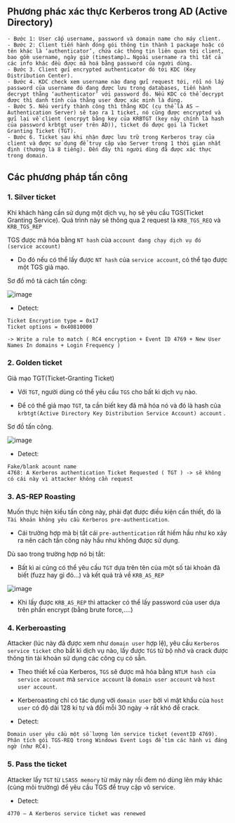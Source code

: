 ## Phương phác xác thực Kerberos trong AD (Active Directory)
```
- Bước 1: User cấp username, password và domain name cho máy client.
- Bước 2: Client tiến hành đóng gói thông tin thành 1 package hoặc có tên khác là ‘authenticator’, chứa các thông tin liên quan tới client, bao gồm username, ngày giờ (timestamp)… Ngoài username ra thì tất cả các info khác đều được mã hoá bằng password của người dùng.
- Bước 3. Client gửi encrypted authenticator đó tới KDC (Key Distribution Center).
- Bước 4. KDC check xem username nào đang gửi request tới, rồi nó lấy password của username đó đang được lưu trong databases, tiến hành decrypt thằng ‘authenticator’ với password đó. Nếu KDC có thể decrypt được thì danh tính của thằng user được xác minh là đúng.
- Bước 5. Nếu verify thành công thì thằng KDC (cụ thể là AS – Authentication Server) sẽ tạo ra 1 ticket, nó cũng được encrypted và gửi lại về client (encrpyt bằng key của KRBTGT (key này chính là hash của password krbtgt user trên AD)), ticket đó được gọi là Ticket Granting Ticket (TGT).
- Bước 6. Ticket sau khi nhận được lưu trữ trong Kerberos tray của client và được sử dụng để truy cập vào Server trong 1 thời gian nhất định (thường là 8 tiếng). Đến đây thì người dùng đã được xác thực trong domain.
```


## Các phương pháp tấn công 

### 1. Silver ticket

Khi khách hàng cần sử dụng một dịch vụ, họ sẽ yêu cầu TGS(Ticket Granting Service). Quá trình này sẽ thông qua 2 request là
`KRB_TGS_REQ` và `KRB_TGS_REP`

TGS được mã hóa bằng `NT hash` của `account đang chạy dịch vụ đó (service account)` 

- Do đó nếu có thể lấy được `NT hash` của  `service account`, có thể tạo được một TGS giả mạo.

Sơ đồ mô tả cách tấn công:

![image](https://user-images.githubusercontent.com/91442807/233393185-439d77aa-71b0-4aaa-93b3-c59a50c15640.png)

- Detect:
```
Ticket Encryption type = 0x17 
Ticket options = 0x40810000

-> Write a rule to match ( RC4 encryption + Event ID 4769 + New User Names In domains + Login Frequency ) 
```



### 2. Golden ticket

Giả mạo TGT(Ticket-Granting Ticket)

- Với `TGT`, người dùng có thể yêu cầu `TGS` cho bất kì dịch vụ nào.

- Để có thể giả mạo `TGT`, ta cần biết key đã mã hóa nó và đó là hash của `krbtgt(Active Directory Key Distribution Service Account) account` .

Sơ đồ tấn công.

![image](https://user-images.githubusercontent.com/91442807/233398079-152b9e09-4aa7-4444-ae35-f9e82897a8b4.png)

- Detect:
```
Fake/blank acount name
4768: A Kerberos authentication Ticket Requested ( TGT ) -> sẽ không có cái này vì attacker không cần request 
```


### 3. AS-REP Roasting
Muốn thực hiện kiểu tấn công này, phải đạt được điều kiện cần thiết, đó là `Tài khoản không yêu cầu Kerberos pre-authentication`.

- Cái trường hợp mà bị tắt cái `pre-authentication` rất hiếm hầu như ko xảy ra nên cách tấn công này hầu như không được sử dụng.

Dù sao trong trường hợp nó bị tắt:

- Bất kì ai cũng có thể yêu cầu `TGT` dựa trên tên của một số tài khoản đã biết (fuzz hay gì đó...) và kết quả trả về `KRB_AS_REP` 

![image](https://user-images.githubusercontent.com/91442807/233421281-e5afc358-ccf8-48f5-8957-fae957162b02.png)

- Khi lấy được `KRB_AS_REP` thì attacker có thể lấy password của user dựa trên phần encrypt (bằng brute force,....)

### 4. Kerberoasting

Attacker (lúc này đã được xem như `domain user` hợp lệ), yêu cầu `Kerberos service ticket` cho bất kì dịch vụ nào, lấy được `TGS` từ bộ nhớ và crack được thông tin tài khoản sử dụng các công cụ có sẵn.

- Theo thiết kế của Kerberos, `TGS` sẽ được mã hóa bằng `NTLM hash của service account` mà `service account` là `domain user account` và `host user account`.
- Kerberoasting chỉ có tác dụng với `domain user` bởi vì mật khẩu của `host user` có độ dài 128 kí tự và đổi mỗi 30 ngày -> rất khó để crack.

- Detect:
```
Domain user yêu cầu một số lượng lớn service ticket (eventID 4769).
Phân tích gói TGS-REQ trong Windows Event Logs để tìm các hành vi đáng ngờ (như RC4).
```

### 5. Pass the ticket
Attacker lấy `TGT` từ `LSASS memory` từ máy này rồi đem nó dùng lên máy khác (cùng môi trường) để yêu cầu TGS để truy cập vô service.

- Detect:

`4770 – A Kerberos service ticket was renewed`

